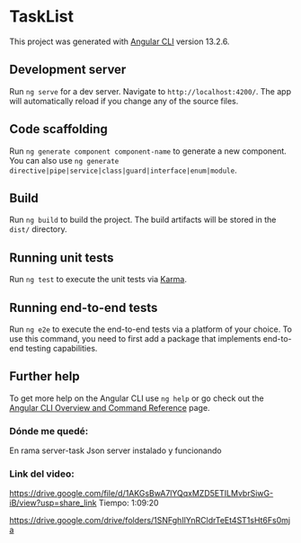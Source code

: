 # TaskList

This project was generated with [Angular CLI](https://github.com/angular/angular-cli) version 13.2.6.

## Development server

Run `ng serve` for a dev server. Navigate to `http://localhost:4200/`. The app will automatically reload if you change any of the source files.

## Code scaffolding

Run `ng generate component component-name` to generate a new component. You can also use `ng generate directive|pipe|service|class|guard|interface|enum|module`.

## Build

Run `ng build` to build the project. The build artifacts will be stored in the `dist/` directory.

## Running unit tests

Run `ng test` to execute the unit tests via [Karma](https://karma-runner.github.io).

## Running end-to-end tests

Run `ng e2e` to execute the end-to-end tests via a platform of your choice. To use this command, you need to first add a package that implements end-to-end testing capabilities.

## Further help

To get more help on the Angular CLI use `ng help` or go check out the [Angular CLI Overview and Command Reference](https://angular.io/cli) page.


### Dónde me quedé:

En rama server-task
Json server instalado y funcionando

### Link del video:
https://drive.google.com/file/d/1AKGsBwA7lYQqxMZD5ETILMvbrSiwG-iB/view?usp=share_link
Tiempo: 1:09:20

https://drive.google.com/drive/folders/1SNFghIlYnRCldrTeEt4ST1sHt6Fs0mja
